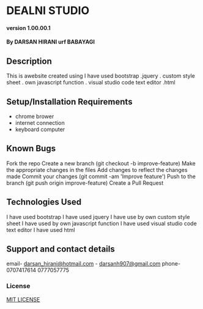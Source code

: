 # DEALNI STUDIO
#### version 1.00.00.1
#### By **DARSAN HIRANI urf BABAYAGI**
## Description
This is awebsite created using I have used bootstrap
.jquery
. custom style sheet
. own javascript function
. visual studio code text editor
.html 
## Setup/Installation Requirements
* chrome brower
* internet connection
* keyboard computer
## Known Bugs
Fork the repo
Create a new branch (git checkout -b improve-feature)
Make the appropriate changes in the files
Add changes to reflect the changes made
Commit your changes (git commit -am 'Improve feature')
Push to the branch (git push origin improve-feature)
Create a Pull Request
## Technologies Used
I have used bootstrap
I have used jquery
I have use by own custom style sheet
I have used by own javascript function
I have used visual studio code text editor
I have used html 
## Support and contact details
email- darsan_hirani@hotmail.com
     - darsanh907@gmail.com
phone-0707417614  0777057775     
### License
[MIT LICENSE](LICENSE)